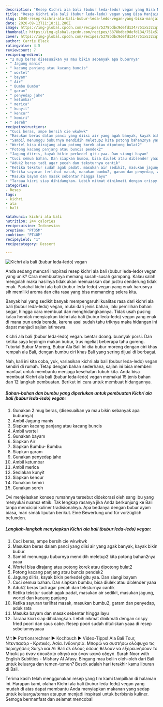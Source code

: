 ```yaml
---
description: "Resep Kichri ala bali (bubur leda-ledo) vegan yang Bisa Manjain Lidah"
title: "Resep Kichri ala bali (bubur leda-ledo) vegan yang Bisa Manjain Lidah"
slug: 1040-resep-kichri-ala-bali-bubur-leda-ledo-vegan-yang-bisa-manjain-lidah
date: 2020-09-13T11:18:11.280Z
image: https://img-global.cpcdn.com/recipes/5378bdbc9defd134/751x532cq70/kichri-ala-bali-bubur-leda-ledo-vegan-foto-resep-utama.jpg
thumbnail: https://img-global.cpcdn.com/recipes/5378bdbc9defd134/751x532cq70/kichri-ala-bali-bubur-leda-ledo-vegan-foto-resep-utama.jpg
cover: https://img-global.cpcdn.com/recipes/5378bdbc9defd134/751x532cq70/kichri-ala-bali-bubur-leda-ledo-vegan-foto-resep-utama.jpg
author: Carrie Black
ratingvalue: 4.5
reviewcount: 7
recipeingredient:
- "2 mug beras disesuaikan ya mau bikin sebanyak apa buburnya"
- " Jagung manis"
- " kacang panjang atau kacang buncis"
- " wortel"
- " bayam"
- " Air"
- " Bumbu Bumbu"
- " garam"
- " penyedap jahe"
- " ketumbar"
- " merica"
- " kunyit"
- " kencur"
- " kemiri"
- " sereh"
recipeinstructions:
- "Cuci beras, ampe bersih cie wkwkwk"
- "Masukan beras dalam panci yang diisi air yang agak banyak, kayak bikin bubur."
- "Sambil menunggu buburnya mendidih meletup2 kita potong bahan2nya yaaa"
- "Wortel bisa dirajang atau potong korek atau dipotong bulat2"
- "Potong kacang panjang atau buncis pendek2"
- "Jagung diiris, kayak bikin perkedel gitu yaa. Dan siangi bayam"
- "Cuci semua bahan. Dan siapkan bumbu, bisa diulek atau diblender yaaa"
- "Aduk2 beras tadi agar pecah dan teksturnya cantik"
- "Ketika tekstur sudah agak padat, masukan air sedikit, masukan jagung, wortel dan kacang panjang"
- "Ketika sayuran terlihat masak, masukan bumbu2, garam dan penyedap, aduk rata"
- "Masuka bayam dan masak sebentar hingga layu"
- "Taraaa kicri siap dihidangkan. Lebih nikmat dinikmati dengan crispy fried poori dan saus cabe. Resep poori sudah dituliskan yaaa di resep sebelumnyaaaa"
categories:
- Resep
tags:
- kichri
- ala
- bali

katakunci: kichri ala bali 
nutrition: 244 calories
recipecuisine: Indonesian
preptime: "PT35M"
cooktime: "PT40M"
recipeyield: "1"
recipecategory: Dessert

---
```



![Kichri ala bali (bubur leda-ledo) vegan](https://img-global.cpcdn.com/recipes/5378bdbc9defd134/751x532cq70/kichri-ala-bali-bubur-leda-ledo-vegan-foto-resep-utama.jpg)

Anda sedang mencari inspirasi resep kichri ala bali (bubur leda-ledo) vegan yang unik? Cara membuatnya memang susah-susah gampang. Kalau salah mengolah maka hasilnya tidak akan memuaskan dan justru cenderung tidak enak. Padahal kichri ala bali (bubur leda-ledo) vegan yang enak harusnya sih memiliki aroma dan cita rasa yang bisa memancing selera kita.

Banyak hal yang sedikit banyak mempengaruhi kualitas rasa dari kichri ala bali (bubur leda-ledo) vegan, mulai dari jenis bahan, lalu pemilihan bahan segar, hingga cara membuat dan menghidangkannya. Tidak usah pusing kalau hendak menyiapkan kichri ala bali (bubur leda-ledo) vegan yang enak di mana pun anda berada, karena asal sudah tahu triknya maka hidangan ini dapat menjadi sajian istimewa.

Kichri ala bali (bubur leda-ledo) vegan. bentar doang. buanyak porsi. Dan ketika saya kepingin makan bubur, trus ngeliat beberapa tahu goreng. Tutorial Bubur Moreng, Bubur Ala Bali Ini dia bubur moreng dengan ciri khas rempah ala Bali, dengan bumbu ciri khas Bali yang sering dijual di berbagai.


Nah, kali ini kita coba, yuk, variasikan kichri ala bali (bubur leda-ledo) vegan sendiri di rumah. Tetap dengan bahan sederhana, sajian ini bisa memberi manfaat untuk membantu menjaga kesehatan tubuh kita. Anda bisa membuat Kichri ala bali (bubur leda-ledo) vegan memakai 15 jenis bahan dan 12 langkah pembuatan. Berikut ini cara untuk membuat hidangannya.

<!--inarticleads1-->

##### Bahan-bahan dan bumbu yang diperlukan untuk pembuatan Kichri ala bali (bubur leda-ledo) vegan:

1. Gunakan 2 mug beras, (disesuaikan ya mau bikin sebanyak apa buburnya)
1. Ambil  Jagung manis
1. Siapkan  kacang panjang atau kacang buncis
1. Ambil  wortel
1. Gunakan  bayam
1. Siapkan  Air
1. Siapkan  Bumbu- Bumbu:
1. Siapkan  garam
1. Gunakan  penyedap jahe
1. Ambil  ketumbar
1. Ambil  merica
1. Sediakan  kunyit
1. Siapkan  kencur
1. Gunakan  kemiri
1. Gunakan  sereh


Ovi menjelaskan konsep rumahnya tersebut didekorasi oleh sang ibu yang menyukai nuansa etnik. Tak lengkap rasanya jika Anda berkunjung ke Bali tanpa mencicipi kuliner tradisionalnya. Apa bedanya dengan bubur ayam biasa, mari simak liputan berikut. Eine Bewertung und für vorzüglich befunden. 

<!--inarticleads2-->

##### Langkah-langkah menyiapkan Kichri ala bali (bubur leda-ledo) vegan:

1. Cuci beras, ampe bersih cie wkwkwk
1. Masukan beras dalam panci yang diisi air yang agak banyak, kayak bikin bubur.
1. Sambil menunggu buburnya mendidih meletup2 kita potong bahan2nya yaaa
1. Wortel bisa dirajang atau potong korek atau dipotong bulat2
1. Potong kacang panjang atau buncis pendek2
1. Jagung diiris, kayak bikin perkedel gitu yaa. Dan siangi bayam
1. Cuci semua bahan. Dan siapkan bumbu, bisa diulek atau diblender yaaa
1. Aduk2 beras tadi agar pecah dan teksturnya cantik
1. Ketika tekstur sudah agak padat, masukan air sedikit, masukan jagung, wortel dan kacang panjang
1. Ketika sayuran terlihat masak, masukan bumbu2, garam dan penyedap, aduk rata
1. Masuka bayam dan masak sebentar hingga layu
1. Taraaa kicri siap dihidangkan. Lebih nikmat dinikmati dengan crispy fried poori dan saus cabe. Resep poori sudah dituliskan yaaa di resep sebelumnyaaaa


Mit ► Portionsrechner ► Kochbuch ► Video-Tipps! Ala Bali Tour, Ντενπασάρ - Κριτικές. Ασία. Ινδονησία. Μπορώ να συστήσω ολόψυχα τις περιηγήσεις Surya και Ali Bali σε όλους όσους θέλουν να εξερευνήσουν το Μπαλί με έναν σπουδαίο οδηγό και έναν ικανό οδηγό. Surah Noor with English Subtitles - Mishary Al Afasy. Bingung mau beliin oleh-oleh dari Bali untuk keluarga dan temen-temen? Besok adalah hari terakhir kamu liburan di Bali. 

Terima kasih telah menggunakan resep yang tim kami tampilkan di halaman ini. Harapan kami, olahan Kichri ala bali (bubur leda-ledo) vegan yang mudah di atas dapat membantu Anda menyiapkan makanan yang sedap untuk keluarga/teman ataupun menjadi inspirasi untuk berbisnis kuliner. Semoga bermanfaat dan selamat mencoba!
